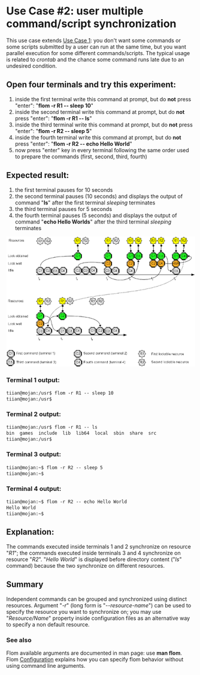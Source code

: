 # Use Case #2: user multiple command/script synchronization

This use case extends [Use Case 1](Use_Case_1.md): you don't want some commands or some scripts submitted by a user can run at the same time, but you want parallel execution for some different commands/scripts. The typical usage is related to *crontab* and the chance some command runs late due to an undesired condition.

## Open four terminals and try this experiment:
1. inside the first terminal write this command at prompt, but do **not** press "enter": "**flom -r R1 \-\- sleep 10**"
2. inside the second terminal write this command at prompt, but do **not** press "enter": "**flom -r R1 \-\- ls**"
3. inside the third terminal write this command at prompt, but do **not** press "enter": "**flom -r R2 \-\- sleep 5**"
4. inside the fourth terminal write this command at prompt, but do **not** press "enter": "**flom -r R2 \-\- echo Hello World**"
5. now press "enter" key in every terminal following the same order used to prepare the commands (first, second, third, fourth)

## Expected result:
1. the first terminal pauses for 10 seconds
2. the second terminal pauses (10 seconds) and displays the output of command "**ls**" after the first terminal *sleeping* terminates
3. the third terminal pauses for 5 seconds
4. the fourth terminal pauses (5 seconds) and displays the output of command "**echo Hello Worlds**" after the third terminal *sleeping* terminates

![](use_case_2_640x441.png)

### Terminal 1 output:
    tiian@mojan:/usr$ flom -r R1 -- sleep 10
    tiian@mojan:/usr$ 

### Terminal 2 output:
    tiian@mojan:/usr$ flom -r R1 -- ls
    bin  games  include  lib  lib64  local	sbin  share  src
    tiian@mojan:/usr$ 

### Terminal 3 output:
    tiian@mojan:~$ flom -r R2 -- sleep 5
    tiian@mojan:~$ 

### Terminal 4 output:
    tiian@mojan:~$ flom -r R2 -- echo Hello World
    Hello World
    tiian@mojan:~$ 

## Explanation:
The commands executed inside terminals 1 and 2 synchronize on resource "*R1*"; the commands executed inside terminals 3 and 4 synchronize on resource "*R2*".
"*Hello World*" is displayed before directory content ("*ls*" command) because the two synchronize on different resources.

## Summary
Independent commands can be grouped and synchronized using distinct resources.
Argument "*-r*" (long form is "*\-\-resource-name*") can be used to specify the resource you want to synchronize on; you may use "*Resource/Name*" property inside configuration files as an alternative way to specify a non default resource.

### See also
Flom available arguments are documented in man page: use **man flom**.
Flom [Configuration](../Configuration.md) explains how you can specify flom behavior without using command line arguments.
